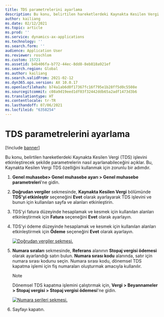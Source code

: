 ```yaml
---
title: TDS parametrelerini ayarlama
description: Bu konu, belirtilen hareketlerdeki Kaynakta Kesilen Vergi (TDS) işlevini etkinleştirecek şekilde parametrelerin nasıl ayarlanabileceğini açıklar. Bu, Kaynakta Kesilen Vergi TDS özelliğini kullanmak için zorunlu bir adımdır.
author: kailiang
ms.date: 02/12/2021
ms.topic: article
ms.prod: ''
ms.service: dynamics-ax-applications
ms.technology: ''
ms.search.form: ''
audience: Application User
ms.reviewer: roschlom
ms.custom: 15721
ms.assetid: b4b406fa-b772-44ec-8dd8-8eb818a921ef
ms.search.region: Global
ms.author: kailiang
ms.search.validFrom: 2021-02-12
ms.dyn365.ops.version: AX 10.0.17
ms.openlocfilehash: b74a1ab6d0f17367fc16f795e1b28ff5d0c5508e
ms.sourcegitcommit: c08a9d19eed1df03f32442ddb65a2adf1473d3b6
ms.translationtype: HT
ms.contentlocale: tr-TR
ms.lasthandoff: 07/06/2021
ms.locfileid: "6358254"
---
```

# <a name="set-the-tds-parameters"></a>TDS parametrelerini ayarlama

[!include [banner](../includes/banner.md)]

Bu konu, belirtilen hareketlerdeki Kaynakta Kesilen Vergi (TDS) işlevini etkinleştirecek şekilde parametrelerin nasıl ayarlanabileceğini açıklar. Bu, Kaynakta Kesilen Vergi TDS özelliğini kullanmak için zorunlu bir adımdır.

1. **Genel muhasebe\> Genel muhasebe ayarı \> Genel muhasebe parametreleri**'ne gidin.
2. **Doğrudan vergiler** sekmesinde, **Kaynakta Kesilen Vergi** bölümünde **TDS'yi etkinleştir** seçeneğini **Evet** olarak ayarlayarak TDS işlevini ve bunun için kullanılan sayfa ve alanları etkinleştirin.
3. TDS'yi fatura düzeyinde hesaplamak ve kesmek için kullanılan alanları etkinleştirmek için **Fatura** seçeneğini **Evet** olarak ayarlayın.
4. TDS'yi ödeme düzeyinde hesaplamak ve kesmek için kullanılan alanları etkinleştirmek için **Ödeme** seçeneğini **Evet** olarak ayarlayın.

    [![Doğrudan vergiler sekmesi.](./media/apac-ind-TDS-1.png)](./media/apac-ind-TDS-1.png)

5. **Numara sıraları** sekmesinde, **Referans** alanının **Stopaj vergisi ödemesi** olarak ayarlandığı satırı bulun. **Numara sırası kodu** alanında, satır için numara sırası kodunu seçin. Numara sırası kodu, dönemsel TDS kapatma işlemi için fiş numaraları oluşturmak amacıyla kullanılır.

    > [!NOTE]
    > Dönemsel TDS kapatma işlemini çalıştırmak için, **Vergi \> Beyannameler \> Stopaj vergisi \> Stopaj vergisi ödemesi**'ne gidin.

    [![Numara serileri sekmesi.](./media/apac-ind-TDS-2.png)](./media/apac-ind-TDS-2.png)

6. Sayfayı kapatın.

